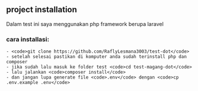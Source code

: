## project installation

Dalam test ini saya menggunakan php framework berupa laravel

### cara installasi:
    - <code>git clone https://github.com/RaflyLesmana3003/test-dot</code>
    - setelah selesai pastikan di komputer anda sudah terinstall php dan composer
    - jika sudah lalu masuk ke folder test <code>cd test-magang-dot</code>
    - lalu jalankan <code>composer install</code>
    - dan jangan lupa generate file <code>.env</code> dengan <code>cp .env.example .env</code>


